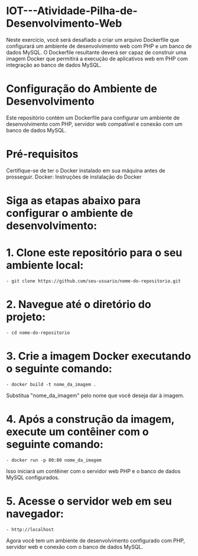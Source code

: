 # IOT---Atividade-Pilha-de-Desenvolvimento-Web
Neste exercício, você será desafiado a criar um arquivo Dockerfile que
configurará um ambiente de desenvolvimento web com PHP e um banco de
dados MySQL. O Dockerfile resultante deverá ser capaz de construir uma
imagem Docker que permitirá a execução de aplicativos web em PHP com
integração ao banco de dados MySQL.

# Configuração do Ambiente de Desenvolvimento
Este repositório contém um Dockerfile para configurar um ambiente de desenvolvimento com PHP, servidor web compatível e conexão com um banco de dados MySQL.

# Pré-requisitos
Certifique-se de ter o Docker instalado em sua máquina antes de prosseguir.
Docker: Instruções de instalação do Docker

# Siga as etapas abaixo para configurar o ambiente de desenvolvimento:
# 1. Clone este repositório para o seu ambiente local: 
    - git clone https://github.com/seu-usuario/nome-do-repositorio.git

# 2. Navegue até o diretório do projeto:
    - cd nome-do-repositorio

# 3. Crie a imagem Docker executando o seguinte comando:
    - docker build -t nome_da_imagem .
Substitua "nome_da_imagem" pelo nome que você deseja dar à imagem.

# 4. Após a construção da imagem, execute um contêiner com o seguinte comando:
    - docker run -p 80:80 nome_da_imagem
Isso iniciará um contêiner com o servidor web PHP e o banco de dados MySQL configurados.

# 5. Acesse o servidor web em seu navegador:
    - http://localhost
Agora você tem um ambiente de desenvolvimento configurado com PHP, servidor web e conexão com o banco de dados MySQL.
